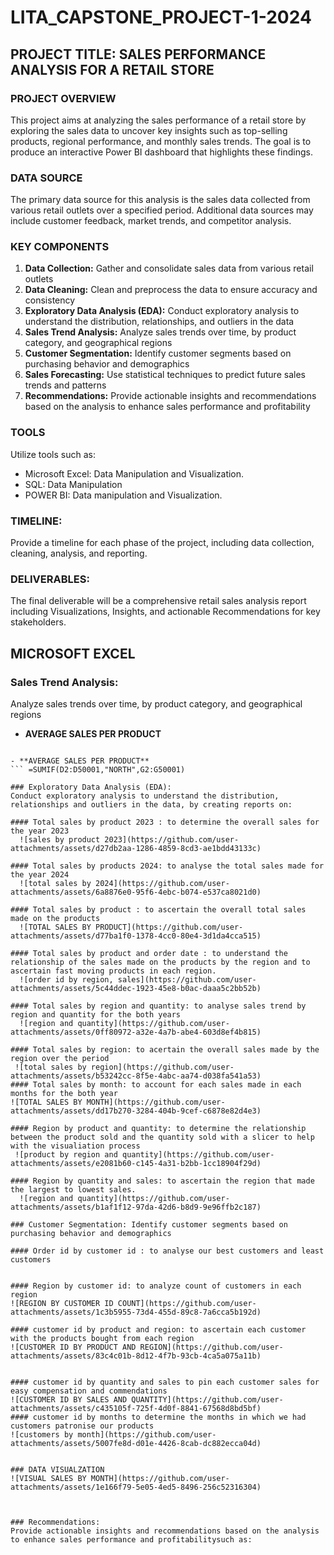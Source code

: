  # LITA_CAPSTONE_PROJECT-1-2024
## PROJECT TITLE: SALES PERFORMANCE ANALYSIS FOR A RETAIL STORE 
### PROJECT OVERVIEW
This project aims at analyzing the sales performance of a retail store by exploring the sales data to uncover key insights such as top-selling products, regional 
performance, and monthly sales trends. The goal is to produce an interactive Power BI dashboard that highlights these findings.
### DATA SOURCE 
The primary data source for this analysis is the sales data collected from various retail outlets over a specified period. Additional data sources may include customer feedback, market trends, and competitor analysis.
### KEY COMPONENTS
1. **Data Collection:** Gather and consolidate sales data from various retail outlets
2. **Data Cleaning:** Clean and preprocess the data to ensure accuracy and consistency
3. **Exploratory Data Analysis (EDA):** Conduct exploratory analysis to understand the distribution, relationships, and outliers in the data
4. **Sales Trend Analysis:** Analyze sales trends over time, by product category, and geographical regions
5. **Customer Segmentation:** Identify customer segments based on purchasing behavior and demographics
6. **Sales Forecasting:** Use statistical techniques to predict future sales trends and patterns
7. **Recommendations:** Provide actionable insights and recommendations based on the analysis to enhance sales performance and profitability

### TOOLS 
Utilize tools such as:  
- Microsoft Excel: Data Manipulation and Visualization.  
- SQL:  Data Manipulation 
- POWER BI: Data manipulation and Visualization.

### TIMELINE: 
Provide a timeline for each phase of the project, including data collection, cleaning, analysis, and reporting.

### DELIVERABLES:  
The final deliverable will be a comprehensive retail sales analysis report including Visualizations, Insights, and actionable Recommendations for key stakeholders.
## MICROSOFT EXCEL

### Sales Trend Analysis: 
Analyze sales trends over time, by product category, and geographical regions
- **AVERAGE SALES PER PRODUCT**
  
``` =AVERAGEIF(C2:C50001,"GLOVES",G2:G50001)

- **AVERAGE SALES PER PRODUCT**
``` =SUMIF(D2:D50001,"NORTH",G2:G50001)

### Exploratory Data Analysis (EDA): 
Conduct exploratory analysis to understand the distribution, relationships and outliers in the data, by creating reports on:

#### Total sales by product 2023 : to determine the overall sales for the year 2023
  ![sales by product 2023](https://github.com/user-attachments/assets/d27db2aa-1286-4859-8cd3-ae1bdd43133c)

#### Total sales by products 2024: to analyse the total sales made for the year 2024
  ![total sales by 2024](https://github.com/user-attachments/assets/6a8876e0-95f6-4ebc-b074-e537ca8021d0)

#### Total sales by product : to ascertain the overall total sales made on the products
  ![TOTAL SALES BY PRODUCT](https://github.com/user-attachments/assets/d77ba1f0-1378-4cc0-80e4-3d1da4cca515)

#### Total sales by product and order date : to understand the relationship of the sales made on the products by the region and to ascertain fast moving products in each region.
  ![order id by region, sales](https://github.com/user-attachments/assets/5c44ddec-1923-45e8-b0ac-daaa5c2bb52b)

#### Total sales by region and quantity: to analyse sales trend by region and quantity for the both years
  ![region and quantity](https://github.com/user-attachments/assets/0ff80972-a32e-4a7b-abe4-603d8ef4b815)

#### Total sales by region: to acertain the overall sales made by the region over the period
 ![total sales by region](https://github.com/user-attachments/assets/b53242cc-8f5e-4abc-aa74-d038fa541a53)
#### Total sales by month: to account for each sales made in each months for the both year
![TOTAL SALES BY MONTH](https://github.com/user-attachments/assets/dd17b270-3284-404b-9cef-c6878e82d4e3)

#### Region by product and quantity: to determine the relationship between the product sold and the quantity sold with a slicer to help with the visualiation process
 ![product by region and quantity](https://github.com/user-attachments/assets/e2081b60-c145-4a31-b2bb-1cc18904f29d)

#### Region by quantity and sales: to ascertain the region that made the largest to lowest sales.
  ![region and quantity](https://github.com/user-attachments/assets/b1af1f12-97da-42d6-b8d9-9e96ffb2c187)

### Customer Segmentation: Identify customer segments based on purchasing behavior and demographics

#### Order id by customer id : to analyse our best customers and least customers
  
  
#### Region by customer id: to analyze count of customers in each region
![REGION BY CUSTOMER ID COUNT](https://github.com/user-attachments/assets/1c3b5955-73d4-455d-89c8-7a6cca5b192d)

#### customer id by product and region: to ascertain each customer with the products bought from each region
![CUSTOMER ID BY PRODUCT AND REGION](https://github.com/user-attachments/assets/83c4c01b-8d12-4f7b-93cb-4ca5a075a11b)


#### customer id by quantity and sales to pin each customer sales for easy compensation and commendations
![CUSTOMER ID BY SALES AND QUANTITY](https://github.com/user-attachments/assets/c435105f-725f-4d0f-8841-67568d8bd5bf)
#### customer id by months to determine the months in which we had customers patronise our products
![customers by month](https://github.com/user-attachments/assets/5007fe8d-d01e-4426-8cab-dc882ecca04d)


### DATA VISUALZATION
![VISUAL SALES BY MONTH](https://github.com/user-attachments/assets/1e166f79-5e05-4ed5-8496-256c52316304)



### Recommendations: 
Provide actionable insights and recommendations based on the analysis to enhance sales performance and profitabilitysuch as:






